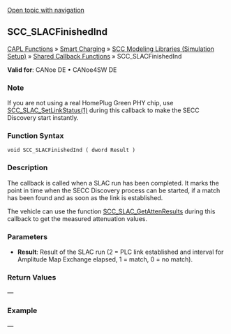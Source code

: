 [Open topic with navigation](../../../../../CANoeDEFamily.htm#Topics/CAPLFunctions/SmartCharging/Callbacks/CAPLfunctionSCCSLACFinishedInd.md)

## SCC_SLACFinishedInd

[CAPL Functions](../../CAPLfunctions.md) » [Smart Charging](../CAPLFunctionsSmartChargingOverview.md) » [SCC Modeling Libraries (Simulation Setup)](../CAPLFunctionsSmartChargingOverview.md#BMNodeayerDLL) » [Shared Callback Functions](../CAPLFunctionsSmartChargingOverview.md#Callback) » SCC_SLACFinishedInd

**Valid for**:  CANoe DE • CANoe4SW DE

### Note

If you are not using a real HomePlug Green PHY chip, use [SCC_SLAC_SetLinkStatus(1)](../Functions/CAPLfunctionSCCSLACSetLinkStatus.md) during this callback to make the SECC Discovery start instantly.

### Function Syntax

```plaintext
void SCC_SLACFinishedInd ( dword Result )
```

### Description

The callback is called when a SLAC run has been completed. It marks the point in time when the SECC Discovery process can be started, if a match has been found and as soon as the link is established.

The vehicle can use the function [SCC_SLAC_GetAttenResults](../Functions/CAPLfunctionSCCSLACGetAttenResults.md) during this callback to get the measured attenuation values.

### Parameters

- **Result**: Result of the SLAC run (2 = PLC link established and interval for Amplitude Map Exchange elapsed, 1 = match, 0 = no match).

### Return Values

—

### Example

—

